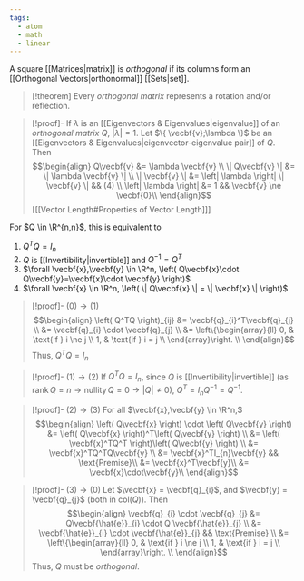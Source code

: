 ```yaml
---
tags:
  - atom
  - math
  - linear
---
```

A square [[Matrices|matrix]] is *orthogonal* if its columns form an [[Orthogonal Vectors|orthonormal]] [[Sets|set]].

> [!theorem] Every *orthogonal matrix* represents a rotation and/or reflection.

> [!proof]- If $\lambda$ is an [[Eigenvectors & Eigenvalues|eigenvalue]] of an *orthogonal matrix* $Q$, $\left| \lambda \right| = 1$.
> Let $\{ \vecbf{v};\lambda \}$ be an [[Eigenvectors & Eigenvalues|eigenvector-eigenvalue pair]] of $Q$. Then
> $$\begin{align}
> 	Q\vecbf{v} &= \lambda \vecbf{v} \\
> 	\| Q\vecbf{v} \| &= \| \lambda \vecbf{v} \| \\
> 	\| \vecbf{v} \| &= \left| \lambda \right|  \| \vecbf{v} \| && (4)  \\
> 	\left| \lambda \right| &= 1 && \vecbf{v} \ne \vecbf{0}\\
> \end{align}$$
> \[[[Vector Length#Properties of Vector Length]]\]


For $Q \in \R^{n,n}$, this is equivalent to
1. $Q^TQ = I_{n}$
2. $Q$ is [[Invertibility|invertible]] and $Q^{-1} = Q^T$
3. $\forall \vecbf{x},\vecbf{y} \in \R^n, \left( Q\vecbf{x}\cdot Q\vecbf{y}=\vecbf{x}\cdot \vecbf{y} \right)$
4. $\forall \vecbf{x} \in \R^n, \left( \| Q\vecbf{x} \| = \| \vecbf{x} \| \right)$

> [!proof]- $(0) \to (1)$
> $$\begin{align}
> 	\left( Q^TQ \right)_{ij} &= \vecbf{q}_{i}^T\vecbf{q}_{j} \\
> 	&= \vecbf{q}_{i} \cdot \vecbf{q}_{j} \\
> 	&= \left\{\begin{array}{ll}
> 		0, & \text{if } i \ne j \\
> 		1, & \text{if } i = j \\
> 	\end{array}\right. \\
> \end{align}$$
> Thus, $Q^TQ = I_{n}$

> [!proof]- $(1) \to (2)$
> If $Q^TQ = I_{n}$, since $Q$ is [[Invertibility|invertible]] (as $\text{rank}\,Q = n\to\text{nullity}\,Q = 0\to \left| Q \right| \ne 0$), $Q^T = I_{n}Q^{-1} = Q^{-1}$.

> [!proof]- $(2) \to (3)$
> For all $\vecbf{x},\vecbf{y} \in \R^n,$
> $$\begin{align}
> 	\left( Q\vecbf{x} \right) \cdot \left( Q\vecbf{y} \right) &= \left( Q\vecbf{x} \right)^T\left( Q\vecbf{y} \right) \\
> 	&= \left( \vecbf{x}^TQ^T \right)\left( Q\vecbf{y} \right) \\
> 	&= \vecbf{x}^TQ^TQ\vecbf{y} \\
> 	&= \vecbf{x}^TI_{n}\vecbf{y} && \text{Premise}\\
> 	&= \vecbf{x}^T\vecbf{y}\\
> 	&= \vecbf{x}\cdot\vecbf{y}\\
> \end{align}$$

> [!proof]- $\left( 3 \right) \to \left( 0 \right)$
> Let $\vecbf{x} = \vecbf{q}_{i}$, and $\vecbf{y} = \vecbf{q}_{j}$ (both in $\text{col}(Q)$). Then
> $$\begin{align}
> 	\vecbf{q}_{i} \cdot \vecbf{q}_{j} &= Q\vecbf{\hat{e}}_{i} \cdot Q \vecbf{\hat{e}}_{j} \\
> 	&= \vecbf{\hat{e}}_{i} \cdot \vecbf{\hat{e}}_{j} && \text{Premise} \\
> 	&= \left\{\begin{array}{ll}
> 		0, & \text{if } i \ne j \\
> 		1, & \text{if } i = j \\
> 	\end{array}\right. \\
> \end{align}$$
> Thus, $Q$ must be *orthogonal*.
